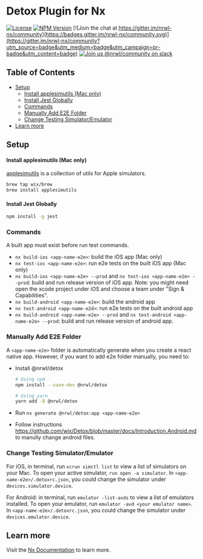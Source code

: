 # Detox Plugin for Nx

[![License](https://img.shields.io/npm/l/@nrwl/workspace.svg?style=flat-square)]()
[![NPM Version](https://badge.fury.io/js/%40nrwl%2Fdetox.svg)](https://www.npmjs.com/@nrwl/detox)
[![Join the chat at https://gitter.im/nrwl-nx/community](https://badges.gitter.im/nrwl-nx/community.svg)](https://gitter.im/nrwl-nx/community?utm_source=badge&utm_medium=badge&utm_campaign=pr-badge&utm_content=badge)
[![Join us @nrwl/community on slack](https://img.shields.io/badge/slack-%40nrwl%2Fcommunity-brightgreen)](https://join.slack.com/t/nrwlcommunity/shared_invite/enQtNzU5MTE4OTQwOTk0LTgxY2E0ZWYzMWE0YzA5ZDA2MWM1NDVhNmI2ZWMyYmZhNWJiODk3MjkxZjY3MzU5ZjRmM2NmNWU1OTgyZmE4Mzc)

</div>

## Table of Contents

<!-- START doctoc generated TOC please keep comment here to allow auto update -->
<!-- DON'T EDIT THIS SECTION, INSTEAD RE-RUN doctoc TO UPDATE -->

- [Setup](#setup)
  - [Install applesimutils (Mac only)](#install-applesimutils-mac-only)
  - [Install Jest Globally](#install-jest-globally)
  - [Commands](#commands)
  - [Manually Add E2E Folder](#manually-add-e2e-folder)
  - [Change Testing Simulator/Emulator](#change-testing-simulatoremulator)
- [Learn more](#learn-more)

<!-- END doctoc generated TOC please keep comment here to allow auto update -->

## Setup

#### Install applesimutils (Mac only)

[applesimutils](https://github.com/wix/AppleSimulatorUtils) is a collection of utils for Apple simulators.

```sh
brew tap wix/brew
brew install applesimutils
```

#### Install Jest Globally

```sh
npm install -g jest
```

### Commands

A built app must exist before run test commands.

- `nx build-ios <app-name-e2e>`: build the iOS app (Mac only)
- `nx test-ios <app-name-e2e>`: run e2e tests on the built iOS app (Mac only)
- `nx build-ios <app-name-e2e> --prod` and `nx test-ios <app-name-e2e> --prod`: build and run release version of iOS app. Note: you might need open the xcode project under iOS and choose a team under "Sign & Capabilities".
- `nx build-android <app-name-e2e>`: build the android app
- `nx test-android <app-name-e2d>`: run e2e tests on the built android app
- `nx build-android <app-name-e2e> --prod` and `nx test-android <app-name-e2e> --prod`: build and run release version of android app.

### Manually Add E2E Folder

A `<app-name-e2e>` folder is automatically generate when you create a react native app. However, if you want to add e2e folder manually, you need to:

- Install @nrwl/detox

  ```sh
  # Using npm
  npm install --save-dev @nrwl/detox

  # Using yarn
  yarn add -D @nrwl/detox
  ```

- Run `nx generate @nrwl/detox:app <app-name-e2e>`
- Follow instructions https://github.com/wix/Detox/blob/master/docs/Introduction.Android.md to manully change android files.

### Change Testing Simulator/Emulator

For iOS, in terminal, run `xcrun simctl list` to view a list of simulators on your Mac. To open your active simulator, `run open -a simulator`. In `<app-name-e2e>/.detoxrc.json`, you could change the simulator under `devices.simulator.device`.

For Android: in terminal, run `emulator -list-avds` to view a list of emulators installed. To open your emulator, run `emulator -avd <your emulator name>`. In `<app-name-e2e>/.detoxrc.json`, you could change the simulator under `devices.emulator.device`.

## Learn more

Visit the [Nx Documentation](https://nx.dev) to learn more.
